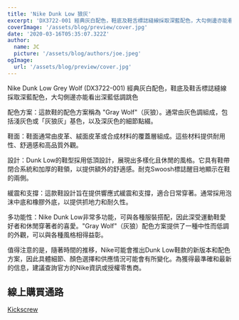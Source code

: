 ```yaml
---
title: 'Nike Dunk Low 狼灰'
excerpt: 'DX3722-001 經典灰白配色，鞋底及鞋舌標誌縫線採取深藍配色，大勾側邊亦能看出深藍低調跳色'
coverImage: '/assets/blog/preview/cover.jpg'
date: '2020-03-16T05:35:07.322Z'
author:
  name: JC
  picture: '/assets/blog/authors/joe.jpeg'
ogImage:
  url: '/assets/blog/preview/cover.jpg'
---
```


Nike Dunk Low Grey Wolf (DX3722-001) 經典灰白配色，鞋底及鞋舌標誌縫線採取深藍配色，大勾側邊亦能看出深藍低調跳色

配色方案：這款鞋的配色方案稱為 "Gray Wolf"（灰狼）。通常由灰色調組成，包括淺灰色或「灰狼灰」基色，以及深灰色的細節點綴。

鞋面：鞋面通常由皮革、絨面皮革或合成材料的覆蓋層組成。這些材料提供耐用性、舒適感和高品質外觀。

設計：Dunk Low的鞋型採用低頂設計，展現出多樣化且休閒的風格。它具有鞋帶閉合系統和加厚的鞋領，以提供額外的舒適感。耐克Swoosh標誌醒目地顯示在鞋的兩側。

緩震和支撐：這款鞋設計旨在提供響應式緩震和支撐，適合日常穿著。通常採用泡沫中底和橡膠外底，以提供抓地力和耐久性。

多功能性：Nike Dunk Low非常多功能，可與各種服裝搭配，因此深受運動鞋愛好者和休閒穿著者的喜愛。"Gray Wolf"（灰狼）配色方案提供了一種中性而低調的外觀，可以與各種風格相得益彰。

值得注意的是，隨著時間的推移，Nike可能會推出Dunk Low鞋款的新版本和配色方案，因此具體細節、顏色選擇和供應情況可能會有所變化。為獲得最準確和最新的信息，建議查詢官方的Nike資訊或授權零售商。

## 線上購買通路
[Kickscrew](https://www.kickscrew.com/products/nike-dunk-low-premium-dx3722-001)